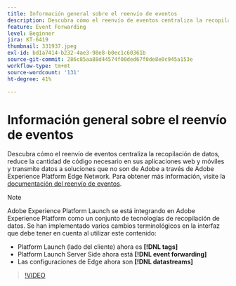```yaml
---
title: Información general sobre el reenvío de eventos
description: Descubra cómo el reenvío de eventos centraliza la recopilación de datos, reduce la cantidad de código requerido en sus aplicaciones web y móviles y transmite datos a soluciones que no son de Adobe a través de Adobe Experience Platform Edge Network.
feature: Event Forwarding
level: Beginner
jira: KT-6419
thumbnail: 331937.jpeg
exl-id: bd1a7414-b232-4ae3-98e8-b0ec1c60361b
source-git-commit: 286c85aa88d44574f00ded67f0de8e0c945a153e
workflow-type: tm+mt
source-wordcount: '131'
ht-degree: 41%

---
```


# Información general sobre el reenvío de eventos

Descubra cómo el reenvío de eventos centraliza la recopilación de datos, reduce la cantidad de código necesario en sus aplicaciones web y móviles y transmite datos a soluciones que no son de Adobe a través de Adobe Experience Platform Edge Network. Para obtener más información, visite la [documentación del reenvío de eventos](https://experienceleague.adobe.com/docs/experience-platform/tags/event-forwarding/overview.html?lang=es).

>[!NOTE]
>
>Adobe Experience Platform Launch se está integrando en Adobe Experience Platform como un conjunto de tecnologías de recopilación de datos. Se han implementado varios cambios terminológicos en la interfaz que debe tener en cuenta al utilizar este contenido:
>
> * Platform Launch (lado del cliente) ahora es **[!DNL tags]**
> * Platform Launch Server Side ahora está **[!DNL event forwarding]**
> * Las configuraciones de Edge ahora son **[!DNL datastreams]**

>[!VIDEO](https://video.tv.adobe.com/v/331937?learn=on&enablevpops)